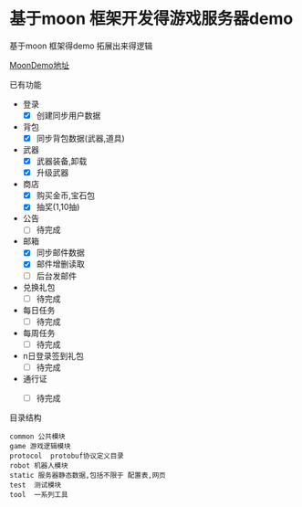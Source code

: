 # 基于moon 框架开发得游戏服务器demo

基于moon 框架得demo 拓展出来得逻辑

[MoonDemo地址](https://github.com/sniper00/MoonDemo/tree/master)

已有功能

- 登录
    - [X] 创建同步用户数据
- 背包
    - [X] 同步背包数据(武器,道具)
- 武器
    - [X] 武器装备,卸载
    - [X] 升级武器
- 商店
    - [X] 购买金币,宝石包
    - [X] 抽奖(1,10抽)
- 公告
    - [ ] 待完成
- 邮箱
    - [X] 同步邮件数据
    - [X] 邮件增删读取
    - [ ] 后台发邮件
- 兑换礼包
   - [ ] 待完成
- 每日任务
   - [ ] 待完成
- 每周任务
   - [ ] 待完成
- n日登录签到礼包
   - [ ] 待完成
- 通行证
   - [ ] 待完成



目录结构
```shell
common 公共模块
game 游戏逻辑模块
protocol  protobuf协议定义目录
robot 机器人模块
static 服务器静态数据,包括不限于 配置表,网页
test  测试模块
tool  一系列工具

```
